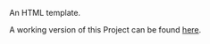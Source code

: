 An HTML template.

A working version of this Project can be found [here](http://jakecrane.com/html-template/).
